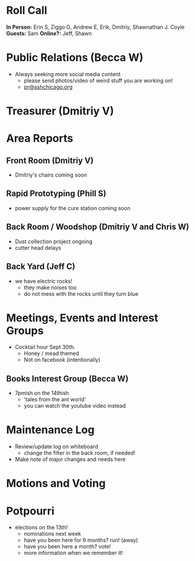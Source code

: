 # Roll Call
**In Person:** Erin S, Ziggo G, Andrew E, Erik, Dmitriy, Shawnathan J. Coyle
**Guests:**  Sam
**Online?:**  Jeff, Shawn

# Public Relations (Becca W)
- Always seeking more social media content
  - please send photos/video of weird stuff you are working on!
  - pr@sshchicago.org
# Treasurer (Dmitriy V)
# Area Reports
## Front Room (Dmitriy V)
- Dmitriy's chairs coming soon
## Rapid Prototyping (Phill S)
- power supply for the cure station coming soon
## Back Room / Woodshop (Dmitriy V and Chris W)
- Dust collection project ongoing
- cutter head delays
## Back Yard (Jeff C)
- we have electric rocks!
  - they make noises too
  - do not mess with the rocks until they turn blue
# Meetings, Events and Interest Groups
- Cocktail hour Sept 30th.
  - Honey / mead themed
  - Not on facebook (intentionally)
## Books Interest Group (Becca W)
- 7pmish on the 14thish
  - 'tales from the ant world'
  - you can watch the youtube video instead
# Maintenance Log
- Review/update log on whiteboard
  - change the filter in the back room, if needed!
- Make note of major changes and needs here
# Motions and Voting
# Potpourri
- elections on the 13th!
  - nominations next week
  - have you been here for 6 months? run! (away)
  - have you been here a month? vote!
  - more information when we remember it!
